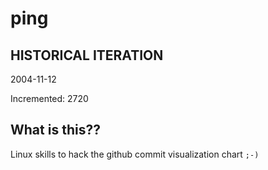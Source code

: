 # ping

## HISTORICAL ITERATION
2004-11-12

Incremented: 2720

## What is this?? 
Linux skills to hack the github commit visualization chart `;-)`
